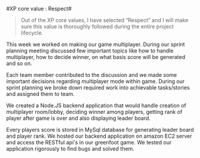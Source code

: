 #XP core value : Respect#
>Out of the XP core values, I have selected “Respect” and I will make sure this value is thoroughly followed during the entire project lifecycle.

This week we worked on making our game multiplayer.
During our sprint planning meeting discussed few important topics like how to handle multiplayer, how to decide winner, on what basis score will be generated and so on.

Each team member contributed to the discussion and we made some important decisions regarding multiplayer mode within game.
During our sprint planning we broke down required work into achievable tasks/stories and assigned them to team.

We created a Node.JS backend application that would handle creation of multiplayer room/lobby, deciding winner among players, getting rank of player after game is over and also displaying leader board.

Every players score is stored in MySql database for generating leader board and player rank.
We hosted our backend application on amazon EC2 server and access the RESTful api's in our greenfoot game.
We tested our application rigorously to find bugs and solved them.
